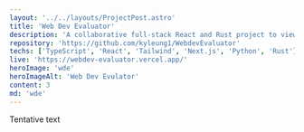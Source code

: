 ```yaml
---
layout: '../../layouts/ProjectPost.astro'
title: 'Web Dev Evaluator'
description: 'A collaborative full-stack React and Rust project to view Twitter sentiments on a variety of web technologies. Still under development.'
repository: 'https://github.com/kyleung1/WebdevEvaluator'
techs: ['TypeScript', 'React', 'Tailwind', 'Next.js', 'Python', 'Rust']
live: 'https://webdev-evaluator.vercel.app/'
heroImage: 'wde'
heroImageAlt: 'Web Dev Evulator'
content: 3
md: 'wde'
---
```


Tentative text

<!-- ---
layout: '../../layouts/ProjectPost.astro'
title: 'Holoboard'
description: 'A web app to monitor the streamers of HoloEN. The below icons will change based on live status. Was made to learn some Next 13.'
repository: 'https://github.com/wesngu28/holoboard'
techs: ['TypeScript', 'Node.js', 'Discord.js', 'MongoDB', 'Docker']
live: 'https://holoboard.vercel.app/'
heroImage: 'holoboard'
heroImageAlt: 'Holoboard'
content: [true, 8]
md: 'holoboard'
---

Third-party viewer and live tracker for the Hololive and Holostars English members. When one of them are live, their icon will light up and you can click on it to get the current stream in the iframe.

## Why

I wanted to make a thing similar to Holodex, so I made this spotaneously to learn some of the Next 13 update but also to slightly modernize one of my older projects. A mixture of one of my creative projects for CSE154 and a project I made independently after the class ended. CSE154 is the web development class at UW, and teaches you html/css and javascript up to async/await.

The creative project specifically asked us to create our own API with express and make use of it through Javascript. At the time, I was unaware JSON could support arrays and only knew basic Vanilla Javascript. The other project was a more multi-purpose app that allowed you to add channels and track their live status through the YouTube API with additional support for those supported by the Holodex API, but I never polished or was proud of it because it used local storage and was extremely buggy. For this, I extracted portions of the Holodex portion, but I plan to turn that app into a real app with user authentication and a database eventually.

## What I Learned

Some things I learned about Next 13:

1. It seems like you really need to consider whether or not you want to use a server or client component as they now have clearly defined roles. This particular app doesn't use much components in general but I already had to split some functionality in order to use client component specific functions within a parent server component.

2. Having to use a pages folder for api seems like an awkward change, maybe it will be changed later.

## Stack

| Frontend    | Backend     | Libraries
| ----------- | ----------- | ----------- |
| React      | Node.js       | swr |
| Next.js   | Next.js        |  |
| Typescript  |         |  |
| Tailwind  |        |  | -->
